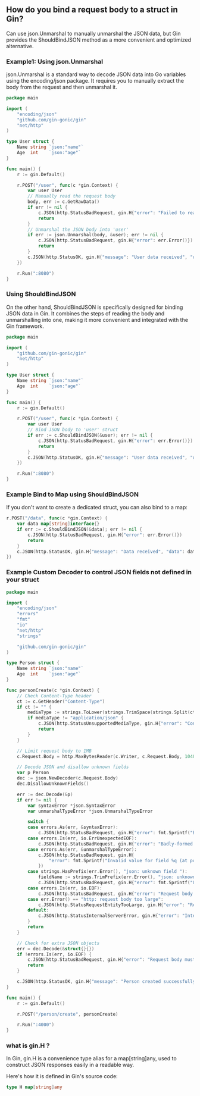 ## How do you bind a request body to a struct in Gin?
 Can use json.Unmarshal to manually unmarshal the JSON data, but Gin provides the ShouldBindJSON method as a more convenient and optimized alternative.

 ### Example1: Using json.Unmarshal
json.Unmarshal is a standard way to decode JSON data into Go variables using the encoding/json package. It requires you to manually extract the body from the request and then unmarshal it.

```go
package main

import (
	"encoding/json"
	"github.com/gin-gonic/gin"
	"net/http"
)

type User struct {
	Name string `json:"name"`
	Age  int    `json:"age"`
}

func main() {
	r := gin.Default()

	r.POST("/user", func(c *gin.Context) {
		var user User
		// Manually read the request body
		body, err := c.GetRawData()
		if err != nil {
			c.JSON(http.StatusBadRequest, gin.H{"error": "Failed to read body"})
			return
		}
		// Unmarshal the JSON body into 'user'
		if err := json.Unmarshal(body, &user); err != nil {
			c.JSON(http.StatusBadRequest, gin.H{"error": err.Error()})
			return
		}
		c.JSON(http.StatusOK, gin.H{"message": "User data received", "user": user})
	})

	r.Run(":8080")
}
```

### Using ShouldBindJSON

On the other hand, ShouldBindJSON is specifically designed for binding JSON data in Gin. It combines the steps of reading the body and unmarshalling into one, making it more convenient and integrated with the Gin framework.

```go
package main

import (
	"github.com/gin-gonic/gin"
	"net/http"
)

type User struct {
	Name string `json:"name"`
	Age  int    `json:"age"`
}

func main() {
	r := gin.Default()

	r.POST("/user", func(c *gin.Context) {
		var user User
		// Bind JSON body to 'user' struct
		if err := c.ShouldBindJSON(&user); err != nil {
			c.JSON(http.StatusBadRequest, gin.H{"error": err.Error()})
			return
		}
		c.JSON(http.StatusOK, gin.H{"message": "User data received", "user": user})
	})

	r.Run(":8080")
}
```

### Example Bind to Map using ShouldBindJSON

If you don't want to create a dedicated struct, you can also bind to a map:

```go
r.POST("/data", func(c *gin.Context) {
    var data map[string]interface{}
    if err := c.ShouldBindJSON(&data); err != nil {
        c.JSON(http.StatusBadRequest, gin.H{"error": err.Error()})
        return
    }
    c.JSON(http.StatusOK, gin.H{"message": "Data received", "data": data})
})
```

### Example Custom Decoder to control JSON fields not defined in your struct

```go
package main

import (
	"encoding/json"
	"errors"
	"fmt"
	"io"
	"net/http"
	"strings"

	"github.com/gin-gonic/gin"
)

type Person struct {
	Name string `json:"name"`
	Age  int    `json:"age"`
}

func personCreate(c *gin.Context) {
	// Check Content-Type header
	ct := c.GetHeader("Content-Type")
	if ct != "" {
		mediaType := strings.ToLower(strings.TrimSpace(strings.Split(ct, ";")[0]))
		if mediaType != "application/json" {
			c.JSON(http.StatusUnsupportedMediaType, gin.H{"error": "Content-Type must be application/json"})
			return
		}
	}

	// Limit request body to 1MB
	c.Request.Body = http.MaxBytesReader(c.Writer, c.Request.Body, 1048576)

	// Decode JSON and disallow unknown fields
	var p Person
	dec := json.NewDecoder(c.Request.Body)
	dec.DisallowUnknownFields()

	err := dec.Decode(&p)
	if err != nil {
		var syntaxError *json.SyntaxError
		var unmarshalTypeError *json.UnmarshalTypeError

		switch {
		case errors.As(err, &syntaxError):
			c.JSON(http.StatusBadRequest, gin.H{"error": fmt.Sprintf("Badly-formed JSON (at position %d)", syntaxError.Offset)})
		case errors.Is(err, io.ErrUnexpectedEOF):
			c.JSON(http.StatusBadRequest, gin.H{"error": "Badly-formed JSON"})
		case errors.As(err, &unmarshalTypeError):
			c.JSON(http.StatusBadRequest, gin.H{
				"error": fmt.Sprintf("Invalid value for field %q (at position %d)", unmarshalTypeError.Field, unmarshalTypeError.Offset),
			})
		case strings.HasPrefix(err.Error(), "json: unknown field "):
			fieldName := strings.TrimPrefix(err.Error(), "json: unknown field ")
			c.JSON(http.StatusBadRequest, gin.H{"error": fmt.Sprintf("Unknown field %s", fieldName)})
		case errors.Is(err, io.EOF):
			c.JSON(http.StatusBadRequest, gin.H{"error": "Request body must not be empty"})
		case err.Error() == "http: request body too large":
			c.JSON(http.StatusRequestEntityTooLarge, gin.H{"error": "Request body must not exceed 1MB"})
		default:
			c.JSON(http.StatusInternalServerError, gin.H{"error": "Internal Server Error"})
		}
		return
	}

	// Check for extra JSON objects
	err = dec.Decode(&struct{}{})
	if !errors.Is(err, io.EOF) {
		c.JSON(http.StatusBadRequest, gin.H{"error": "Request body must contain only a single JSON object"})
		return
	}

	c.JSON(http.StatusOK, gin.H{"message": "Person created successfully", "person": p})
}

func main() {
	r := gin.Default()

	r.POST("/person/create", personCreate)

	r.Run(":4000")
}
```

### what is gin.H ? 
In Gin, gin.H is a convenience type alias for a map[string]any, used to construct JSON responses easily in a readable way.

Here's how it is defined in Gin's source code:

```go
type H map[string]any
```

